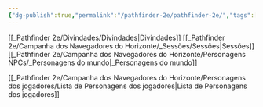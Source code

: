```yaml
---
{"dg-publish":true,"permalink":"/pathfinder-2e/pathfinder-2e/","tags":["gardenEntry"]}
---
```



[[_Pathfinder 2e/Divindades/Divindades\|Divindades]]
[[_Pathfinder 2e/Campanha dos Navegadores do Horizonte/_Sessões/Sessões\|Sessões]]
[[_Pathfinder 2e/Campanha dos Navegadores do Horizonte/Personagens NPCs/_Personagens do mundo\|_Personagens do mundo]]

[[_Pathfinder 2e/Campanha dos Navegadores do Horizonte/Personagens dos jogadores/Lista de Personagens dos jogadores\|Lista de Personagens dos jogadores]]
